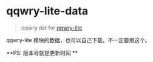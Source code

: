 # qqwry-lite-data

> qqwry.dat for [qqwry-lite](https://github.com/52cik/qqwry-lite)

qqwry-lite 模块的数据，也可以自己下载，不一定要用这个。

**PS: 版本号就是更新时间 **
